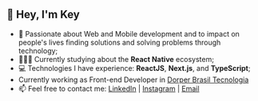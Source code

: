 ## 👋 Hey, I'm Key

- 💙 Passionate about Web and Mobile development and to impact on people's lives finding solutions and solving problems through technology;
- 🧑🏻‍💻 Currently studying about the **React Native** ecosystem;
- 💻 Technologies I have experience: **ReactJS**, **Next.js**, and **TypeScript**;
- Currently working as Front-end Developer in <a href="https://dorper.app">Dorper Brasil Tecnologia</a>
- 📫 Feel free to contact me: <a href="https://www.linkedin.com/in/key-yu-wan">LinkedIn</a> | <a href="https://www.instagram.com/keyyuwan/">Instagram</a> | 
<a href="mailto:keyflcbyuwan@gmail.com">Email</a>

